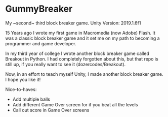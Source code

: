 # GummyBreaker
My ~second~ third block breaker game. Unity Version: 2019.1.6f1

15 Years ago I wrote my first game in Macromedia (now Adobe) Flash. It was a classic block breaker game and it set me on my path to becoming a programmer and game developer. 

In my third year of college I wrote another block breaker game called Breakout in Python. I had completely forgotten about this, but that repo is still up, if you really want to see it (dozercodes/Breakout).

Now, in an effort to teach myself Unity, I made another block breaker game. I hope you like it!


Nice-to-haves:
* Add multiple balls
* Add different Game Over screen for if you beat all the levels
* Call out score in Game Over screens
